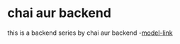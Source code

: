 # chai aur backend
this is a backend series by chai aur backend
-[model-link](https://app.eraser.io/workspace/zXbnUQyoaMMRlc69o3Hp?origin=share)